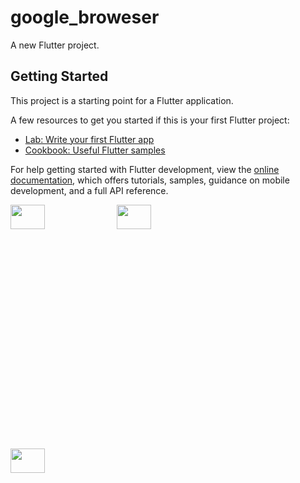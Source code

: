 # google_broweser

A new Flutter project.

## Getting Started

This project is a starting point for a Flutter application.

A few resources to get you started if this is your first Flutter project:

- [Lab: Write your first Flutter app](https://docs.flutter.dev/get-started/codelab)
- [Cookbook: Useful Flutter samples](https://docs.flutter.dev/cookbook)

For help getting started with Flutter development, view the
[online documentation](https://docs.flutter.dev/), which offers tutorials,
samples, guidance on mobile development, and a full API reference.






<p>

<img src="https://user-images.githubusercontent.com/117918175/229313522-6e6162ae-8e03-4456-910f-c7d9368b3378.png" height="10%" width ="33%" >
<img src="https://user-images.githubusercontent.com/117918175/229313543-b7da6146-ac58-4e5e-87c4-aba048064602.png" height="10%" width ="33%" >
<img src="https://user-images.githubusercontent.com/117918175/229313546-51188f29-afa2-4a8b-ac7c-093ddc88a691.png" height="10%" width ="33%" >

</p>
